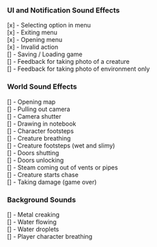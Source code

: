### UI and Notification Sound Effects
[x] - Selecting option in menu  
[x] - Exiting menu  
[x] - Opening menu  
[x] - Invalid action  
[] - Saving / Loading game  
[] - Feedback for taking photo of a creature  
[] - Feedback for taking photo of environment only  
### World Sound Effects
[] - Opening map  
[] - Pulling out camera  
[] - Camera shutter  
[] - Drawing in notebook  
[] - Character footsteps  
[] - Creature breathing  
[] - Creature footsteps (wet and slimy)  
[] - Doors shutting  
[] - Doors unlocking  
[] - Steam coming out of vents or pipes  
[] - Creature starts chase  
[] - Taking damage (game over)  
### Background Sounds
[] - Metal creaking  
[] - Water flowing  
[] - Water droplets  
[] - Player character breathing  

